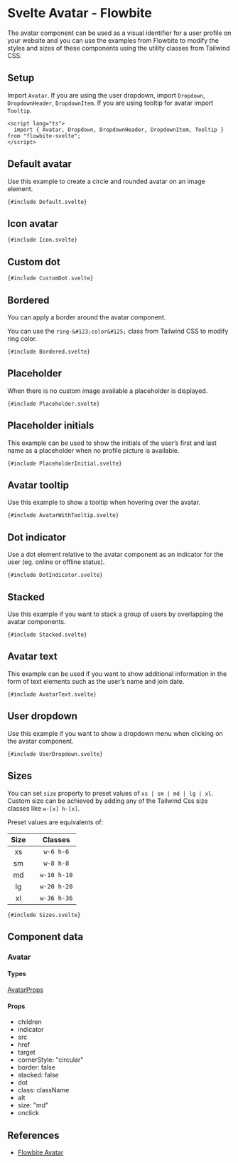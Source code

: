 # Svelte Avatar - Flowbite


<script lang="ts">
  import { CompoAttributesViewer, GitHubCompoLinks, toKebabCase } from '../../utils'
  import { P, A } from 'flowbite-svelte'
  const dirName = toKebabCase(component_title)
</script>

The avatar component can be used as a visual identifier for a user profile on your website and you can use the examples from Flowbite to modify the styles and sizes of these components using the utility classes from Tailwind CSS.

## Setup

Import `Avatar`. If you are using the user dropdown, import `Dropdown`, `DropdownHeader`, `DropdownItem`. If you are using tooltip for avatar import `Tooltip`.

```svelte
<script lang="ts">
  import { Avatar, Dropdown, DropdownHeader, DropdownItem, Tooltip } from "flowbite-svelte";
</script>
```

## Default avatar

Use this example to create a circle and rounded avatar on an image element.

```svelte
{#include Default.svelte}
```

## Icon avatar

```svelte
{#include Icon.svelte}
```

## Custom dot

```svelte
{#include CustomDot.svelte}
```

## Bordered

You can apply a border around the avatar component.

You can use the `ring-&#123;color&#125;` class from Tailwind CSS to modify ring color.

```svelte
{#include Bordered.svelte}
```

## Placeholder

When there is no custom image available a placeholder is displayed.

```svelte
{#include Placeholder.svelte}
```

## Placeholder initials

This example can be used to show the initials of the user’s first and last name as a placeholder when no profile picture is available.

```svelte
{#include PlaceholderInitial.svelte}
```

## Avatar tooltip

Use this example to show a tooltip when hovering over the avatar.

```svelte
{#include AvatarWithTooltip.svelte}
```

## Dot indicator

Use a dot element relative to the avatar component as an indicator for the user (eg. online or offline status).

```svelte
{#include DotIndicator.svelte}
```

## Stacked

Use this example if you want to stack a group of users by overlapping the avatar components.

```svelte
{#include Stacked.svelte}
```

## Avatar text

This example can be used if you want to show additional information in the form of text elements such as the user’s name and join date.

```svelte
{#include AvatarText.svelte}
```

## User dropdown

Use this example if you want to show a dropdown menu when clicking on the avatar component.

```svelte
{#include UserDropdown.svelte}
```

## Sizes

You can set `size` property to preset values of `xs | sm | md | lg | xl`. Custom size can be achieved by adding any of the Tailwind Css size classes like `w-[x] h-[x]`.

Preset values are equivalents of:

| Size  |     |   Classes   |
| :---: | --- | :---------: |
|  xs   |     |  `w-6 h-6`  |
|  sm   |     |  `w-8 h-8`  |
|  md   |     | `w-10 h-10` |
|  lg   |     | `w-20 h-20` |
|  xl   |     | `w-36 h-36` |

```svelte
{#include Sizes.svelte}
```

## Component data

### Avatar

#### Types

[AvatarProps](https://github.com/themesberg/flowbite-svelte/blob/main/src/lib/types.ts#L202)

#### Props

- children
- indicator
- src
- href
- target
- cornerStyle: "circular"
- border: false
- stacked: false
- dot
- class: className
- alt
- size: "md"
- onclick


## References

- [Flowbite Avatar](https://flowbite.com/docs/components/avatar/)


